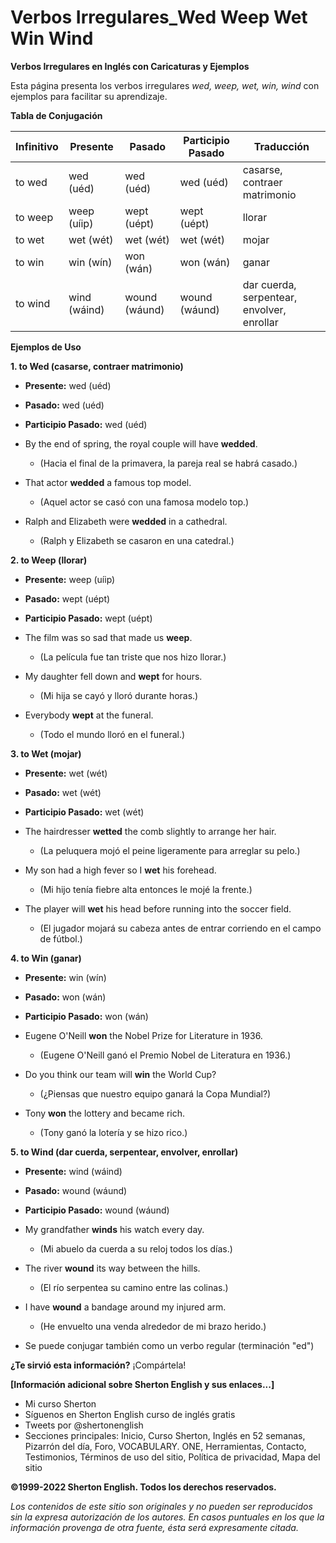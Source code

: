 # Verbos Irregulares_Wed Weep Wet Win Wind



**Verbos Irregulares en Inglés con Caricaturas y Ejemplos**

Esta página presenta los verbos irregulares *wed, weep, wet, win, wind* con ejemplos para facilitar su aprendizaje.

**Tabla de Conjugación**

| Infinitivo | Presente | Pasado | Participio Pasado | Traducción                                        |
|------------|-----------|---------|-------------------|----------------------------------------------------|
| to wed     | wed (uéd)  | wed (uéd) | wed (uéd)        | casarse, contraer matrimonio                        |
| to weep    | weep (uíip) | wept (uépt)| wept (uépt)       | llorar                                             |
| to wet     | wet (wét)  | wet (wét) | wet (wét)        | mojar                                              |
| to win     | win (wín)  | won (wán) | won (wán)        | ganar                                              |
| to wind    | wind (wáind)| wound (wáund)| wound (wáund)      | dar cuerda, serpentear, envolver, enrollar         |

**Ejemplos de Uso**

**1. to Wed (casarse, contraer matrimonio)**

*   **Presente:** wed (uéd)
*   **Pasado:** wed (uéd)
*   **Participio Pasado:** wed (uéd)

*   By the end of spring, the royal couple will have **wedded**.
    *   (Hacia el final de la primavera, la pareja real se habrá casado.)
*   That actor **wedded** a famous top model.
    *   (Aquel actor se casó con una famosa modelo top.)
*   Ralph and Elizabeth were **wedded** in a cathedral.
    *   (Ralph y Elizabeth se casaron en una catedral.)

**2. to Weep (llorar)**

*   **Presente:** weep (uíip)
*   **Pasado:** wept (uépt)
*   **Participio Pasado:** wept (uépt)

*   The film was so sad that made us **weep**.
    *   (La película fue tan triste que nos hizo llorar.)
*   My daughter fell down and **wept** for hours.
    *   (Mi hija se cayó y lloró durante horas.)
*   Everybody **wept** at the funeral.
    *   (Todo el mundo lloró en el funeral.)

**3. to Wet (mojar)**

*   **Presente:** wet (wét)
*   **Pasado:** wet (wét)
*   **Participio Pasado:** wet (wét)

*   The hairdresser **wetted** the comb slightly to arrange her hair.
    *   (La peluquera mojó el peine ligeramente para arreglar su pelo.)
*   My son had a high fever so I **wet** his forehead.
    *   (Mi hijo tenía fiebre alta entonces le mojé la frente.)
*   The player will **wet** his head before running into the soccer field.
    *   (El jugador mojará su cabeza antes de entrar corriendo en el campo de fútbol.)

**4. to Win (ganar)**

*   **Presente:** win (wín)
*   **Pasado:** won (wán)
*   **Participio Pasado:** won (wán)

*   Eugene O'Neill **won** the Nobel Prize for Literature in 1936.
    *   (Eugene O'Neill ganó el Premio Nobel de Literatura en 1936.)
*   Do you think our team will **win** the World Cup?
    *   (¿Piensas que nuestro equipo ganará la Copa Mundial?)
*   Tony **won** the lottery and became rich.
    *   (Tony ganó la lotería y se hizo rico.)

**5. to Wind (dar cuerda, serpentear, envolver, enrollar)**

*   **Presente:** wind (wáind)
*   **Pasado:** wound (wáund)
*   **Participio Pasado:** wound (wáund)

*   My grandfather **winds** his watch every day.
    *   (Mi abuelo da cuerda a su reloj todos los días.)
*   The river **wound** its way between the hills.
    *   (El río serpentea su camino entre las colinas.)
*   I have **wound** a bandage around my injured arm.
    *   (He envuelto una venda alrededor de mi brazo herido.)
* Se puede conjugar también como un verbo regular (terminación "ed")

**¿Te sirvió esta información?**
¡Compártela!

**[Información adicional sobre Sherton English y sus enlaces...]**

*   Mi curso Sherton
*   Síguenos en Sherton English    curso de inglés gratis
*   Tweets por @shertonenglish
*   Secciones principales: Inicio, Curso Sherton, Inglés en 52 semanas, Pizarrón del día, Foro, VOCABULARY. ONE, Herramientas, Contacto, Testimonios, Términos de uso del sitio, Política de privacidad, Mapa del sitio

**©1999-2022 Sherton English. Todos los derechos reservados.**

*Los contenidos de este sitio son originales y no pueden ser reproducidos sin la expresa autorización de los autores. En casos puntuales en los que la información provenga de otra fuente, ésta será expresamente citada.*

